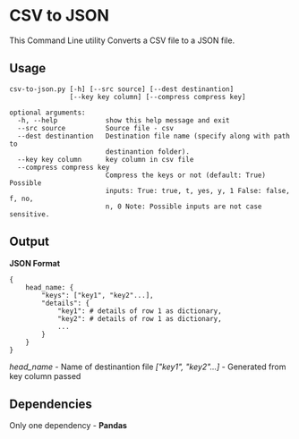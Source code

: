# CSV to JSON
This Command Line utility Converts a CSV file to a JSON file.

## Usage
```
csv-to-json.py [-h] [--src source] [--dest destinantion]
               [--key key column] [--compress compress key]

optional arguments:
  -h, --help            show this help message and exit
  --src source          Source file - csv
  --dest destinantion   Destination file name (specify along with path to
                        destinantion folder).
  --key key column      key column in csv file
  --compress compress key
                        Compress the keys or not (default: True) Possible
                        inputs: True: true, t, yes, y, 1 False: false, f, no,
                        n, 0 Note: Possible inputs are not case sensitive.
```

## Output
**JSON Format**
```
{
	head_name: {
		"keys": ["key1", "key2"...],
		"details": {
			"key1": # details of row 1 as dictionary,
			"key2": # details of row 1 as dictionary,
			...
		}
	}
}
```

*head_name* - Name of destinantion file
*["key1", "key2"...]* - Generated from key column passed

## Dependencies
Only one dependency - **Pandas**
